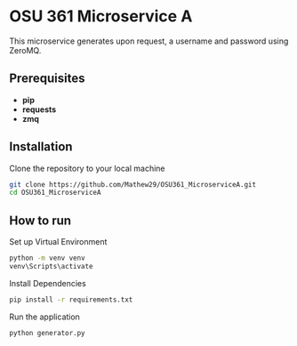 # OSU 361 Microservice A

This microservice generates upon request, a username and password using ZeroMQ.

## Prerequisites
- **pip**
- **requests**
- **zmq**


## Installation

Clone the repository to your local machine
```bash
git clone https://github.com/Mathew29/OSU361_MicroserviceA.git
cd OSU361_MicroserviceA
```

## How to run

Set up Virtual Environment
```bash
python -m venv venv
venv\Scripts\activate
```

Install Dependencies
```bash
pip install -r requirements.txt
```

Run the application
```bash
python generator.py
```


## 


